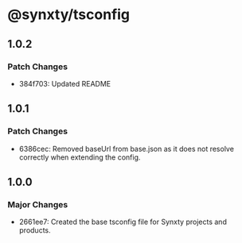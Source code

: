 # @synxty/tsconfig

## 1.0.2

### Patch Changes

- 384f703: Updated README

## 1.0.1

### Patch Changes

- 6386cec: Removed baseUrl from base.json as it does not resolve correctly when extending the config.

## 1.0.0

### Major Changes

- 2661ee7: Created the base tsconfig file for Synxty projects and products.
